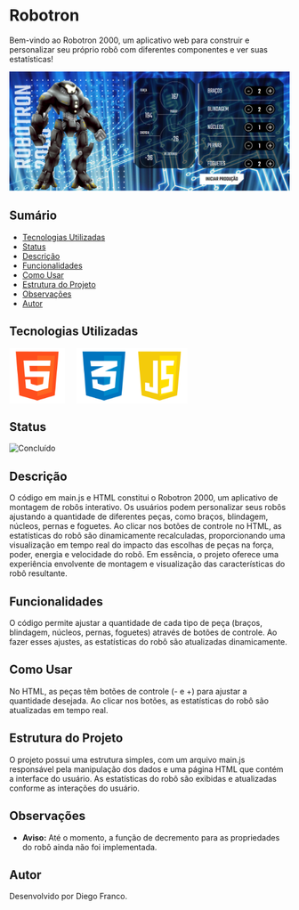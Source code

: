 # Robotron

Bem-vindo ao Robotron 2000, um aplicativo web para construir e personalizar seu próprio robô com diferentes componentes e ver suas estatísticas!

<div align="center">
  <img src="img/project.png" alt="Imagem do Projeto" width="800">
</div>

## Sumário

- [Tecnologias Utilizadas](#tecnologias-utilizadas)
- [Status](#status)
- [Descrição](#descrição)
- [Funcionalidades](#funcionalidades)
- [Como Usar](#como-usar)
- [Estrutura do Projeto](#estrutura-do-projeto)
- [Observações](#Observações)
- [Autor](#autor)

## Tecnologias Utilizadas

<div style="display: flex; flex-direction: row;">
  <div style="margin-right: 20px; display: flex; justify-content: flex-start;">
    <img src="img/html.png" alt="Logo HTML" width="100"/>
  </div>
  <div style="display: flex; justify-content: flex-center;">
    <img src="img/css.png" alt="Logo CSS" width="100"/>
  </div>
  <div style="display: flex; justify-content: flex-end;">
    <img src="img/js.png" alt="Logo CSS" width="100"/>
  </div>
</div>

## Status

<!-- ![Em Desenvolvimento](http://img.shields.io/static/v1?label=STATUS&message=EM%20DESENVOLVIMENTO&color=RED&style=for-the-badge) -->

![Concluído](http://img.shields.io/static/v1?label=STATUS&message=CONCLUIDO&color=GREEN&style=for-the-badge)

## Descrição

O código em main.js e HTML constitui o Robotron 2000, um aplicativo de montagem de robôs interativo. Os usuários podem personalizar seus robôs ajustando a quantidade de diferentes peças, como braços, blindagem, núcleos, pernas e foguetes. Ao clicar nos botões de controle no HTML, as estatísticas do robô são dinamicamente recalculadas, proporcionando uma visualização em tempo real do impacto das escolhas de peças na força, poder, energia e velocidade do robô. Em essência, o projeto oferece uma experiência envolvente de montagem e visualização das características do robô resultante.

## Funcionalidades

O código permite ajustar a quantidade de cada tipo de peça (braços, blindagem, núcleos, pernas, foguetes) através de botões de controle. Ao fazer esses ajustes, as estatísticas do robô são atualizadas dinamicamente.

## Como Usar

No HTML, as peças têm botões de controle (- e +) para ajustar a quantidade desejada. Ao clicar nos botões, as estatísticas do robô são atualizadas em tempo real.

## Estrutura do Projeto

O projeto possui uma estrutura simples, com um arquivo main.js responsável pela manipulação dos dados e uma página HTML que contém a interface do usuário. As estatísticas do robô são exibidas e atualizadas conforme as interações do usuário.

## Observações

- **Aviso:** Até o momento, a função de decremento para as propriedades do robô ainda não foi implementada.

## Autor

Desenvolvido por Diego Franco.
